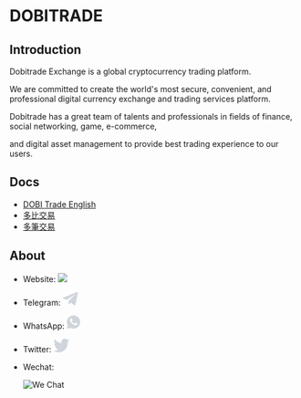 # DOBITRADE

## Introduction

Dobitrade Exchange is a global cryptocurrency trading platform.

We are committed to create the world's most secure, convenient, and professional digital currency exchange and trading services platform.

Dobitrade has a great team of talents and professionals in fields of finance, social networking, game, e-commerce,

and digital asset management to provide best trading experience to our users.

## Docs

- [DOBI Trade English](./docs/en_us/)
- [多比交易](.docs/zh_cn/)
- [多筆交易](.docs/zh_tw/)

## About

- Website: [<img src="https://www.dobitrade.com/svg/dobi_logo.svg" width=60px>](https://www.dobitrade.com) 

- Telegram: [![telegram icon](./images/telegram.png)](https://t.me/dobitradechat)
- WhatsApp: [![whatsapp icon](./images/whatsapp.png)](http://www.wasap.my/60162318208)

- Twitter: [![twitter icon](./images/twitter.png)](https://twitter.com/dobitrade_)

- Wechat:

    ![We Chat](https://www.dobitrade.com/imgs/wechat_eq.png)